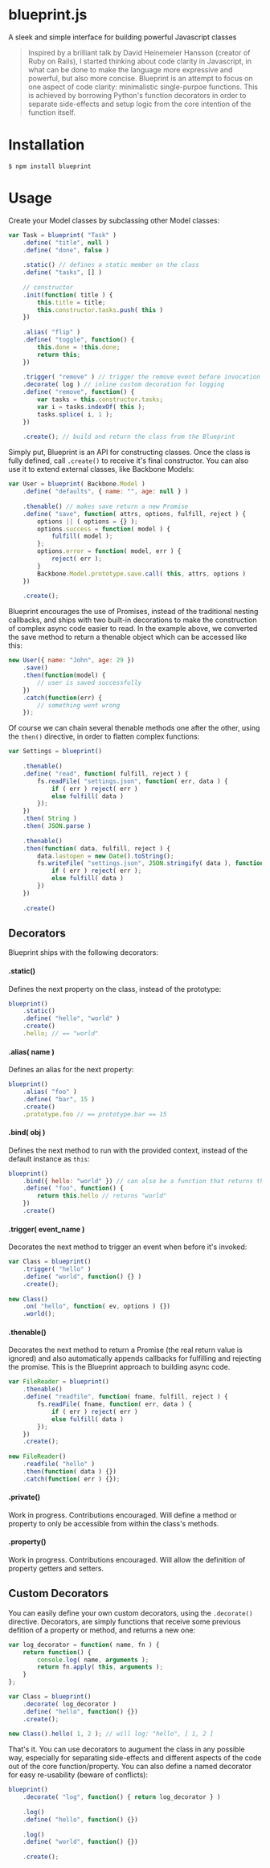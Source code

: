 blueprint.js
============

A sleek and simple interface for building powerful Javascript classes

> Inspired by a brilliant talk by David Heinemeier Hansson (creator of Ruby on Rails), I started thinking about code clarity in Javascript, in what can be done to make the language more expressive and powerful, but also more concise. Blueprint is an attempt to focus on one aspect of code clarity: minimalistic single-purpoe functions. This is achieved by borrowing Python's function decorators in order to separate side-effects and setup logic from the core intention of the function itself.

# Installation

```
$ npm install blueprint
```

# Usage

Create your Model classes by subclassing other Model classes:

```javascript
var Task = blueprint( "Task" )
    .define( "title", null )
    .define( "done", false )
    
    .static() // defines a static member on the class
    .define( "tasks", [] )
    
    // constructor
    .init(function( title ) {
        this.title = title;
        this.constructor.tasks.push( this )
    })
    
    .alias( "flip" )
    .define( "toggle", function() {
        this.done = !this.done;
        return this;
    })
    
    .trigger( "remove" ) // trigger the remove event before invocation
    .decorate( log ) // inline custom decoration for logging
    .define( "remove", function() {
        var tasks = this.constructor.tasks;
        var i = tasks.indexOf( this );
        tasks.splice( i, 1 );
    })
    
    .create(); // build and return the class from the Blueprint
```

Simply put, Blueprint is an API for constructing classes. Once the class is fully defined, call `.create()` to receive it's final constructor. You can also use it to extend external classes, like Backbone Models:

```javascript
var User = blueprint( Backbone.Model )
    .define( "defaults", { name: "", age: null } )
    
    .thenable() // makes save return a new Promise
    .define( "save", function( attrs, options, fulfill, reject ) {
        options || ( options = {} );
        options.success = function( model ) {
            fulfill( model );
        };
        options.error = function( model, err ) {
            reject( err );
        }
        Backbone.Model.prototype.save.call( this, attrs, options )
    })
    
    .create();
```

Blueprint encourages the use of Promises, instead of the traditional nesting callbacks, and ships with two built-in decorations to make the construction of complex async code easier to read. In the example above, we converted the save method to return a thenable object which can be accessed like this:

```javascript
new User({ name: "John", age: 29 })
    .save()
    .then(function(model) {
        // user is saved successfully
    })
    .catch(function(err) {
        // something went wrong
    });
```

Of course we can chain several thenable methods one after the other, using the `then()` directive, in order to flatten complex functions:

```javascript
var Settings = blueprint()
    
    .thenable()
    .define( "read", function( fulfill, reject ) {
        fs.readFile( "settings.json", function( err, data ) {
            if ( err ) reject( err )
            else fulfill( data )
        });
    })
    .then( String )
    .then( JSON.parse )
    
    .thenable()
    .then(function( data, fulfill, reject ) {
        data.lastopen = new Date().toString();
        fs.writeFile( "settings.json", JSON.stringify( data ), function( err ) {
            if ( err ) reject( err );
            else fulfill( data )
        })
    })
    
    .create()
```

## Decorators

Blueprint ships with the following decorators:

#### .static()
Defines the next property on the class, instead of the prototype:

```javascript
blueprint()
    .static()
    .define( "hello", "world" )
    .create()
    .hello; // == "world"
```
    
#### .alias( name )
Defines an alias for the next property:

```javascript
blueprint()
    .alias( "foo" )
    .define( "bar", 15 )
    .create()
    .prototype.foo // == prototype.bar == 15
```

#### .bind( obj )
Defines the next method to run with the provided context, instead of the default instance as `this`:

```javascript
blueprint()
    .bind({ hello: "world" }) // can also be a function that returns the object
    .define( "foo", function() {
        return this.hello // returns "world"
    })
    .create()
```

#### .trigger( event_name )
Decorates the next method to trigger an event when before it's invoked:

```javascript
var Class = blueprint()
    .trigger( "hello" )
    .define( "world", function() {} )
    .create();
    
new Class()
    .on( "hello", function( ev, options ) {})
    .world();
```

#### .thenable()
Decorates the next method to return a Promise (the real return value is ignored) and also automatically appends callbacks for fulfilling and rejecting the promise. This is the Blueprint approach to building async code.

```javascript
var FileReader = blueprint()
    .thenable()
    .define( "readfile", function( fname, fulfill, reject ) {
        fs.readFile( fname, function( err, data ) {
            if ( err ) reject( err )
            else fulfill( data )
        });
    })
    .create();
    
new FileReader()
    .readfile( "hello" )
    .then(function( data ) {})
    .catch(function( err ) {});
```

#### .private()
Work in progress. Contributions encouraged. Will define a method or property to only be accessible from within the class's methods. 

#### .property()
Work in progress. Contributions encouraged. Will allow the definition of property getters and setters.

## Custom Decorators

You can easily define your own custom decorators, using the `.decorate()` directive. Decorators, are simply functions that receive some previous defition of a property or method, and returns a new one:

```javascript
var log_decorator = function( name, fn ) {
    return function() {
        console.log( name, arguments );
        return fn.apply( this, arguments );
    }
};

var Class = blueprint()
    .decorate( log_decorator )
    .define( "hello", function() {})
    .create();
    
new Class().hello( 1, 2 ); // will log: "hello", [ 1, 2 ]
```

That's it. You can use decorators to augument the class in any possible way, especially for separating side-effects and different aspects of the code out of the core function/property. You can also define a named decorator for easy re-usability (beware of conflicts):

```javascript
blueprint()
    .decorate( "log", function() { return log_decorator } )
    
    .log()
    .define( "hello", function() {})
    
    .log()
    .define( "world", function() {})
    
    .create();
```

    





